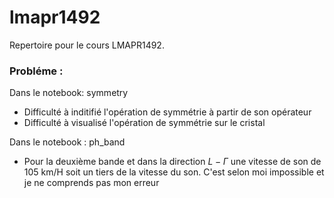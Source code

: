 # lmapr1492
Repertoire pour le cours LMAPR1492. 


### Probléme :
Dans le notebook: symmetry
- Difficulté à inditifié l'opération de symmétrie à partir de son opérateur
- Difficulté à visualisé l'opération de symmétrie sur le cristal

Dans le notebook : ph_band 
- Pour la deuxième bande et dans la direction $L -\Gamma$ une vitesse de son de 105 km/H soit un tiers de la vitesse du son. C'est selon moi impossible et je ne comprends pas mon erreur
  
  
